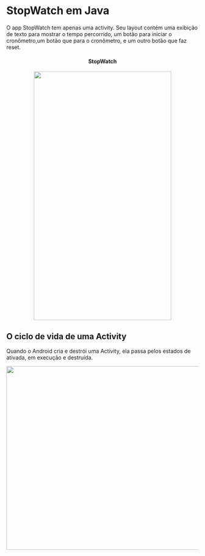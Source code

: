 # StopWatch em Java

<p>
O app StopWatch tem apenas uma activity. 
Seu layout contém uma exibição de texto para mostrar o tempo percorrido, 
um botão para iniciar o cronômetro,um botão que para o cronômetro, e um outro botão que faz reset.
</p>

<div align="middle">
  <h4>StopWatch</h4> 
  <img src="https://user-images.githubusercontent.com/29150094/174459973-49a7cff0-eb2c-46d1-8116-f182de010616.png" width="360" height="650" />  
</div>
<div>
<h2>O ciclo de vida de uma Activity</h2> 
  <p>
  Quando o Android cria e destrói uma Activity, ela passa pelos estados de ativada, em execução e destruída.
  </p>
  <div align="middle">
  <img src="https://user-images.githubusercontent.com/29150094/174481329-71a09bf2-7ec3-444b-af18-a4ed7236781d.png" width="600" height="480" />  
  </div>
</div>



